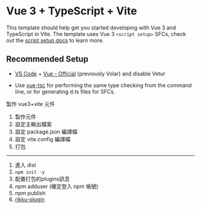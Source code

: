 # Vue 3 + TypeScript + Vite

This template should help get you started developing with Vue 3 and TypeScript in Vite. The template uses Vue 3 `<script setup>` SFCs, check out the [script setup docs](https://v3.vuejs.org/api/sfc-script-setup.html#sfc-script-setup) to learn more.

## Recommended Setup

- [VS Code](https://code.visualstudio.com/) + [Vue - Official](https://marketplace.visualstudio.com/items?itemName=Vue.volar) (previously Volar) and disable Vetur

- Use [vue-tsc](https://github.com/vuejs/language-tools/tree/master/packages/tsc) for performing the same type checking from the command line, or for generating d.ts files for SFCs.

製作 vue3+vite 元件
1. 製作元件
2. 設定主輸出檔案
3. 設定 package.json 編譯檔
4. 設定 vite.config 編譯檔
5. 打包
---
1. 進入 dist
2. `npm init -y`
3. 配置打包的plugins訊息
4. npm adduser (確定登入 npm 帳號)
5. npm publish
6. [rikku-plugin](https://www.npmjs.com/package/rikku-plugin)
